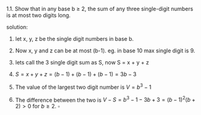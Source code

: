 1.1. Show that in any base b ≥ 2, the sum of any three single-digit numbers is at most two digits long.

solution:

1. let x, y, z be the single digit numbers in base b.

1. Now x, y and z can be at most (b-1). eg. in base 10 max single digit is 9.

1. lets call the 3 single digit sum as S, now S = x + y + z

1. $S = x + y + z = (b-1) + (b-1) + (b-1) = 3b - 3$

1. The value of the largest two digit number is $V = b^3-1$

2. The difference between the two is $V-S = b^3-1-3b+3=(b-1)^2(b+2)>0$ for $b\ge 2$. $\square$
